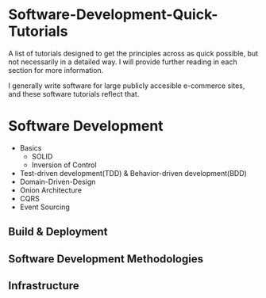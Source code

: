 # Software-Development-Quick-Tutorials
A list of tutorials designed to get the principles across as quick possible, but not necessarily in a detailed way. I will provide further reading in each section for more information.

I generally write software for large publicly accesible e-commerce sites, and these software tutorials reflect that.

# Software Development
* Basics
  * SOLID
  * Inversion of Control
* Test-driven development(TDD) & Behavior-driven development(BDD)
* Domain-Driven-Design
* Onion Architecture
* CQRS
* Event Sourcing
  
## Build & Deployment


## Software Development Methodologies

## Infrastructure
 
